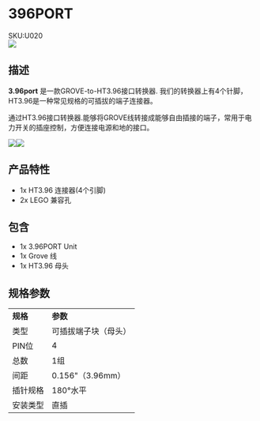 # 396PORT

<div class="badge badge-pill badge-primary product_sku_tag">SKU:U020</div>

<div class="product_pic"><img src="assets/img/product_pics/unit/M5GO_Unit_396port.png"></div>

## 描述

**3.96port** 是一款GROVE-to-HT3.96接口转换器. 我们的转换器上有4个针脚，HT3.96是一种常见规格的可插拔的端子连接器。

通过HT3.96接口转换器.能够将GROVE线转接成能够自由插接的端子，常用于电力开关的插座控制，方便连接电源和地的接口。

<img src="assets/img/product_pics/unit/unit_396port_03.png"><img src="assets/img/product_pics/unit/unit_396port_04.png">

## 产品特性

- 1x HT3.96 连接器(4个引脚)
- 2x LEGO 兼容孔

## 包含

- 1x 3.96PORT Unit
- 1x Grove 线
- 1x HT3.96 母头

## 规格参数

<table>
   <tr style="font-weight:bold">
      <td>规格</td>
      <td>参数</td>
   </tr>
   <tr>
      <td>类型</td>
      <td>可插拔端子块（母头）</td>
   </tr>
   <tr>
      <td>PIN位</td>
      <td>4</td>
   </tr>
   <tr>
      <td>总数</td>
      <td>1组</td>
   </tr>
   <tr>
      <td>间距</td>
      <td>0.156"（3.96mm）</td>
   </tr>
   <tr>
      <td>插针规格</td>
      <td>180°水平</td>
   </tr>
   <tr>
      <td>安装类型</td>
      <td>直插</td>
   </tr>
   
<script>

   var purchase_link = 'https://m5stack.com/collections/m5-unit/products/3-96-transfer-unit';


   anchor_search(purchase_link);
   scrollFunc();

</script>